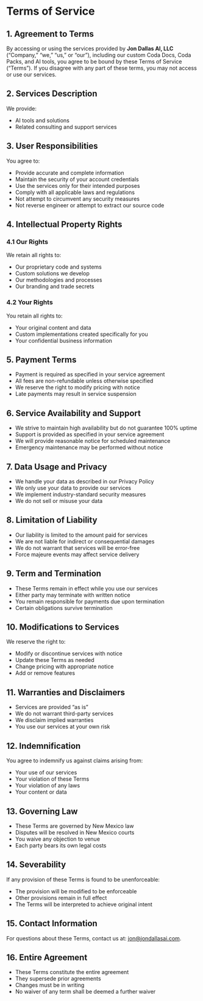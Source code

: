 # Terms of Service

## 1. Agreement to Terms

By accessing or using the services provided by **Jon Dallas AI, LLC** (“Company,” “we,” “us,” or “our”), including our custom Coda Docs, Coda Packs, and AI tools, you agree to be bound by these Terms of Service (“Terms”). If you disagree with any part of these terms, you may not access or use our services.

## 2. Services Description

We provide:

- AI tools and solutions
- Related consulting and support services

## 3. User Responsibilities

You agree to:

- Provide accurate and complete information
- Maintain the security of your account credentials
- Use the services only for their intended purposes
- Comply with all applicable laws and regulations
- Not attempt to circumvent any security measures
- Not reverse engineer or attempt to extract our source code

## 4. Intellectual Property Rights

### 4.1 Our Rights

We retain all rights to:

- Our proprietary code and systems
- Custom solutions we develop
- Our methodologies and processes
- Our branding and trade secrets

### 4.2 Your Rights

You retain all rights to:

- Your original content and data
- Custom implementations created specifically for you
- Your confidential business information

## 5. Payment Terms

- Payment is required as specified in your service agreement
- All fees are non-refundable unless otherwise specified
- We reserve the right to modify pricing with notice
- Late payments may result in service suspension

## 6. Service Availability and Support

- We strive to maintain high availability but do not guarantee 100% uptime
- Support is provided as specified in your service agreement
- We will provide reasonable notice for scheduled maintenance
- Emergency maintenance may be performed without notice

## 7. Data Usage and Privacy

- We handle your data as described in our Privacy Policy
- We only use your data to provide our services
- We implement industry-standard security measures
- We do not sell or misuse your data

## 8. Limitation of Liability

- Our liability is limited to the amount paid for services
- We are not liable for indirect or consequential damages
- We do not warrant that services will be error-free
- Force majeure events may affect service delivery

## 9. Term and Termination

- These Terms remain in effect while you use our services
- Either party may terminate with written notice
- You remain responsible for payments due upon termination
- Certain obligations survive termination

## 10. Modifications to Services

We reserve the right to:

- Modify or discontinue services with notice
- Update these Terms as needed
- Change pricing with appropriate notice
- Add or remove features

## 11. Warranties and Disclaimers

- Services are provided “as is”
- We do not warrant third-party services
- We disclaim implied warranties
- You use our services at your own risk

## 12. Indemnification

You agree to indemnify us against claims arising from:

- Your use of our services
- Your violation of these Terms
- Your violation of any laws
- Your content or data

## 13. Governing Law

- These Terms are governed by New Mexico law
- Disputes will be resolved in New Mexico courts
- You waive any objection to venue
- Each party bears its own legal costs

## 14. Severability

If any provision of these Terms is found to be unenforceable:

- The provision will be modified to be enforceable
- Other provisions remain in full effect
- The Terms will be interpreted to achieve original intent

## 15. Contact Information

For questions about these Terms, contact us at: [jon@jondallasai.com](mailto:jon@jondallasai.com).

## 16. Entire Agreement

- These Terms constitute the entire agreement
- They supersede prior agreements
- Changes must be in writing
- No waiver of any term shall be deemed a further waiver